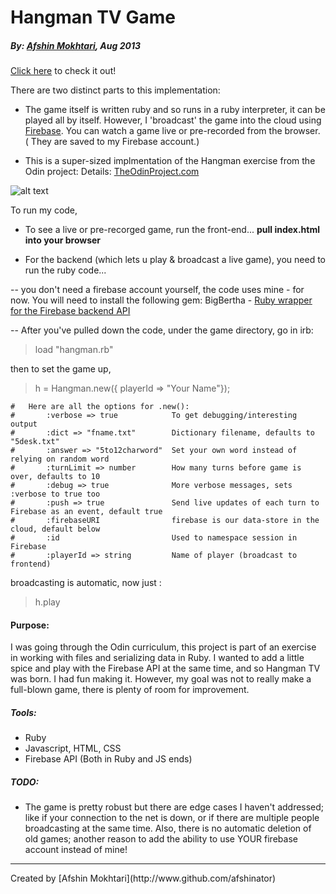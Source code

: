Hangman TV Game
============

##### By: [Afshin Mokhtari](https://github.com/afshinator), Aug 2013
[Click here](http://) to check it out!


There are two distinct parts to this implementation:

* The game itself is written ruby and so runs in a ruby interpreter, it can be played all by itself.
However, I 'broadcast' the game into the cloud using [Firebase](https://www.firebase.com/).
You can watch a game live or pre-recorded from the browser. ( They are saved to my Firebase account.)


* This is a super-sized implmentation of the Hangman exercise from the Odin project:
Details:  [TheOdinProject.com](http://www.theodinproject.com/courses/ruby-programming/lessons/files-and-serialization)

![alt text][logo]


To run my code,

 - To see a live or pre-recorged game, run the front-end... **pull index.html into your browser**

 - For the backend (which lets u play & broadcast a live game), you need to run the ruby code...

 -- you don't need a firebase account yourself, the code uses mine - for now.
 You will need to install the following gem: 
 BigBertha - [Ruby wrapper for the Firebase backend API](http://derailed.github.io/bigbertha/)

 -- After you've pulled down the code, under the game directory, 
 go in irb:

>load "hangman.rb"

then to set the game up, 
>h = Hangman.new({ playerId => "Your Name"});

	#	Here are all the options for .new(): 
	#		:verbose => true 			To get debugging/interesting output
	#  		:dict => "fname.txt"		Dictionary filename, defaults to "5desk.txt"
	# 		:answer => "5to12charword"  Set your own word instead of relying on random word
	#  		:turnLimit => number		How many turns before game is over, defaults to 10
	#  		:debug => true				More verbose messages, sets :verbose to true too
	#  		:push => true				Send live updates of each turn to Firebase as an event, default true
	#  		:firebaseURI 				firebase is our data-store in the cloud, default below
	# 		:id                         Used to namespace session in Firebase
	#  		:playerId => string 		Name of player (broadcast to frontend)


broadcasting is automatic, now just :
>h.play

#### Purpose:
I was going through the Odin curriculum, this project is part of an exercise in working with files and serializing data in Ruby.  I wanted to add a little spice and play with the Firebase API at the same time, and so Hangman TV was born.  I had fun making it.  However, my goal was not to really make a full-blown game, there is plenty of room for improvement.

##### Tools:
- Ruby
- Javascript, HTML, CSS
- Firebase API (Both in Ruby and JS ends)

##### TODO:
- The game is pretty robust but there are edge cases I haven't addressed; like if your connection to the net is down, or if there are multiple people broadcasting at the same time.  Also, there is no automatic deletion of old games; another reason to add the ability to use YOUR firebase account instead of mine!


<hr>
Created by [Afshin Mokhtari](http://www.github.com/afshinator)

[logo]:http://24.media.tumblr.com/09ddacd6ec02e06fe5b1e57c5eb379fd/tumblr_mwdlag98LX1sh230co1_1280.jpg "Hangman snapshot"